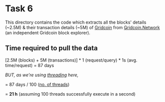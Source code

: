 # Task 6

This directory contains the code which extracts all the blocks' details (~2.5M) & their transaction details (~5M) of 
[Gridcoin](https://en.wikipedia.org/wiki/Gridcoin) from [Ǥridcoin.Network](https://gridcoin.network) 
(an independent Gridcoin block explorer).


## Time required to pull the data

[2.5M (blocks) + 5M (transactions)] * 1 (request/query) * 1s (avg. time/request) = 87 days

*BUT, as we're using [threading](https://docs.python.org/3/library/threading.html) here,*

= 87 days / 100 ([no. of threads](https://github.com/samyak1409/internship-tasks/blob/2d03bb156146826f030d4f819e9f83b8fca04de1/Task%206/Code.py#L30))

= **21 h** (assuming 100 threads successfully execute in a second)
